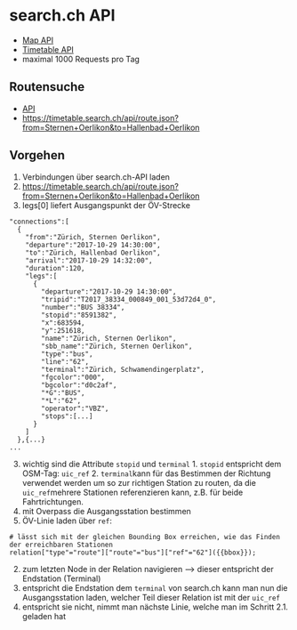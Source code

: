   # search.ch API

* [Map API](https://map.search.ch/api/help)
* [Timetable API](https://fahrplan.search.ch/api/help)
* maximal 1000 Requests pro Tag


## Routensuche

* [API](https://fahrplan.search.ch/api/help#route)
* https://timetable.search.ch/api/route.json?from=Sternen+Oerlikon&to=Hallenbad+Oerlikon

## Vorgehen

1. Verbindungen über search.ch-API laden
  1. https://timetable.search.ch/api/route.json?from=Sternen+Oerlikon&to=Hallenbad+Oerlikon
  2. legs[0] liefert Ausgangspunkt der ÖV-Strecke
```
"connections":[
  {
    "from":"Zürich, Sternen Oerlikon",
    "departure":"2017-10-29 14:30:00",
    "to":"Zürich, Hallenbad Oerlikon",
    "arrival":"2017-10-29 14:32:00",
    "duration":120,
    "legs":[
      {
        "departure":"2017-10-29 14:30:00",
        "tripid":"T2017_38334_000849_001_53d72d4_0",
        "number":"BUS 38334",
        "stopid":"8591382",
        "x":683594,
        "y":251618,
        "name":"Zürich, Sternen Oerlikon",
        "sbb_name":"Zürich, Sternen Oerlikon",
        "type":"bus",
        "line":"62",
        "terminal":"Zürich, Schwamendingerplatz",
        "fgcolor":"000",
        "bgcolor":"d0c2af",
        "*G":"BUS",
        "*L":"62",
        "operator":"VBZ",
        "stops":[...]
      }
    ]
  },{...}
...
```
  3. wichtig sind die Attribute `stopid` und `terminal`
    1. `stopid` entspricht dem OSM-Tag: `uic_ref`
    2. `terminal`kann für das Bestimmen der Richtung verwendet werden um so zur richtigen Station zu routen, da die `uic_ref`mehrere Stationen referenzieren kann, z.B. für beide Fahrtrichtungen.
2. mit Overpass die Ausgangsstation bestimmen
  1. ÖV-Linie laden über `ref`:
```
# lässt sich mit der gleichen Bounding Box erreichen, wie das Finden der erreichbaren Stationen
relation["type"="route"]["route"="bus"]["ref"="62"]({{bbox}});
```
  2. zum letzten Node in der Relation navigieren --> dieser entspricht der Endstation (Terminal)
  3. entspricht die Endstation dem `terminal` von search.ch kann man nun die Ausgangsstation laden, welcher Teil dieser Relation ist mit der `uic_ref`
  4. entspricht sie nicht, nimmt man nächste Linie, welche man im Schritt 2.1. geladen hat
